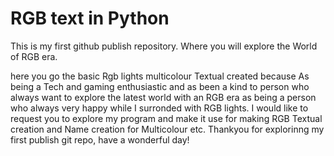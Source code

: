 # RGB text in Python

This is my first github publish repository. Where you will explore the World of RGB era.

here you go the basic Rgb lights multicolour Textual created because As being a Tech and gaming enthusiastic and as been a kind to person who always want to explore the latest world with an RGB era as being a person who always very happy while I surronded with RGB lights.
I would like to request you to explore my program and make it use for making RGB Textual creation and Name creation for Multicolour etc.
Thankyou for explorinng my first publish git repo, have a wonderful day! 
